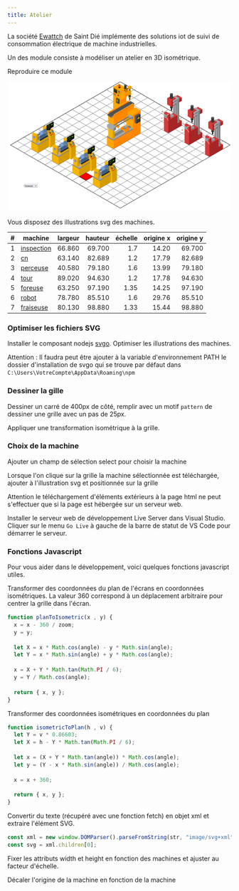 ```yaml
---
title: Atelier
---
```


La société [Ewattch](https://ewattch.com/logiciels/#easyvision) de Saint Dié implémente des solutions iot de suivi de consommation électrique de machine industrielles.

Un des module consiste à modéliser un atelier en 3D isométrique.

Reproduire ce module

![](atelier.png)

Vous disposez des illustrations svg des machines.

#|machine|largeur|hauteur|échelle|origine x|origine y
--:|---|--:|--:|--:|--:|--:|
1|<a href="demo/machine-1.svg" download>inspection</a>|66.860|69.700|1.7|14.20|69.700
2|<a href="demo/machine-2.svg" download>cn</a>|63.140|82.689|1.2|17.79|82.689
3|<a href="demo/machine-3.svg" download>perceuse</a>|40.580|79.180|1.6|13.99|79.180
4|<a href="demo/machine-4.svg" download>tour</a>|89.020|94.630|1.2|17.78|94.630
5|<a href="demo/machine-5.svg" download>foreuse</a>|63.250|97.190|1.35|14.25|97.190
6|<a href="demo/machine-6.svg" download>robot</a>|78.780|85.510|1.6|29.76|85.510
7|<a href="demo/machine-7.svg" download>fraiseuse</a>|80.130|98.880|1.33|15.44|98.880


### Optimiser les fichiers SVG

Installer le composant nodejs [svgo](https://github.com/svg/svgo). 
Optimiser les illustrations des machines.

Attention : Il faudra peut être ajouter à la variable d'environnement PATH le dossier d'installation de svgo qui se trouve par défaut dans  `C:\Users\VotreCompte\AppData\Roaming\npm`

### Dessiner la gille

Dessiner un carré de 400px de côté, remplir avec un motif `pattern` de dessiner une grille avec un pas de 25px.

Appliquer une transformation isométrique à la grille.

### Choix de la machine

Ajouter un champ de sélection select pour choisir la machine 

Lorsque l'on clique sur la grille la machine sélectionnée est téléchargée, ajouter à l'illustration svg et positionnée sur la grille

Attention le téléchargement d'éléments extérieurs à la page html ne peut s'effectuer que si la page est hébergée sur un serveur web.

Installer le serveur web de développement Live Server dans Visual Studio. Cliquer sur le menu `Go Live` à gauche de la barre de statut de VS Code pour démarrer le serveur.

### Fonctions Javascript

Pour vous aider dans le développement, voici quelques fonctions javascript utiles.


Transformer des coordonnées du plan de l'écrans en coordonnées isométriques. La valeur 360 correspond à un déplacement arbitraire pour centrer la grille dans l'écran.

```javascript
function planToIsometric(x , y) {
  x = x - 360 / zoom;
  y = y;

  let X = x * Math.cos(angle) - y * Math.sin(angle); 
  let Y = x * Math.sin(angle) + y * Math.cos(angle);

  x = X + Y * Math.tan(Math.PI / 6); 
  y = Y / Math.cos(angle);

  return { x, y };
}
```

Transformer des coordonnées isométriques en coordonnées du plan

```javascript
function isometricToPlan(h , v) {  
  let Y = v * 0.86603;
  let X = h - Y * Math.tan(Math.PI / 6);

  let x = (X + Y * Math.tan(angle)) * Math.cos(angle); 
  let y = (Y - x * Math.sin(angle)) / Math.cos(angle);

  x = x + 360;

  return { x, y };
}
```


Convertir du texte (récupéré avec une fonction fetch) en objet xml et extraire l'élément SVG.

```javascript
const xml = new window.DOMParser().parseFromString(str, "image/svg+xml");
const svg = xml.children[0];
```

Fixer les attributs width et height en fonction des machines et ajuster au facteur d'échelle.

Décaler l'origine de la machine en fonction de la machine
